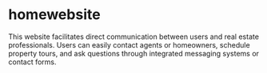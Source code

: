 # homewebsite
This website  facilitates direct communication between users and real estate professionals. Users can easily contact agents or homeowners, schedule property tours, and ask questions through integrated messaging systems or contact forms.
